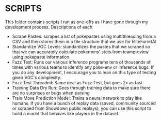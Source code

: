 # SCRIPTS

This folder contains scripts I run as one-offs as I have gone through my development process. Descriptions of each:
- Scrape Pastes: scrapes a list of pokepastes using multithreading from a CSV and then stores them in a file structure that we use for EliteFurretAI
- Standardize VGC Levels: standardizes the pastes that we scraped so that we can accurately calculate pokemons' stats from teampreview using pokepaste information
- Fuzz Test: Runs our various inference programs tens of thousands of times with various teams to identify any poke-env or inference bugs. If you do any development, I encourage you to lean on this type of testing given VGC's complexity.
- Fuzz Test Threaded: Same deal as Fuzz Test, but goes 2x as fast
- Training Data Dry Run: Goes through training data to make sure there are no surprises or bugs when parsing
- Train Move Prediction Model: Trains a neural network to play like humans. If you have a bunch of replay data (saved, community sourced or scraped from Showdown public replays), you can use this script to build a model that behaves like players in the dataset.
